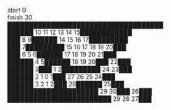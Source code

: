 start 0    
finish 30   
████████████████████████████████████  
██████ 10 11 12 13 14 15████████████  
███  8  9██████ 14 15 16 17█████████  
███  7█████████ 15 16 17 18 19 20███  
███  6  5  6██████ 17 18 19 20 21███  
██████  4  5██████ 18 19 20███ 22███  
██████  3███  1  2█████████ 24 23███  
██████  2  1  0  1███ 27 26 25 24███  
██████  3  2  1  2███ 28██████ 25███  
█████████████████████ 29 30███ 26███  
████████████████████████ 29 28 27███   

